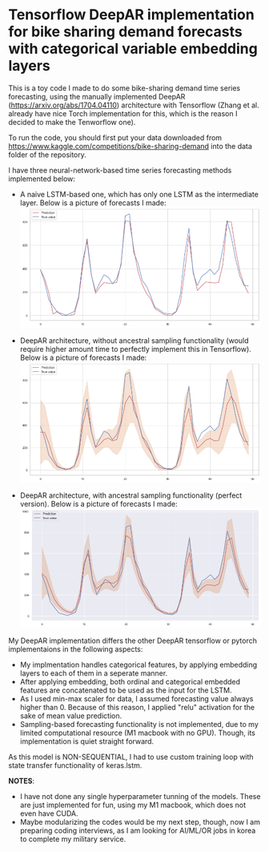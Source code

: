 # Tensorflow DeepAR implementation for bike sharing demand forecasts with categorical variable embedding layers

This is a toy code I made to do some bike-sharing demand time series forecasting, using the manually implemented DeepAR (https://arxiv.org/abs/1704.04110) architecture with Tensorflow (Zhang et al. already have nice Torch implementation for this, which is the reason I decided to make the Tenworflow one).

To run the code, you should first put your data downloaded from https://www.kaggle.com/competitions/bike-sharing-demand into the data folder of the repository.

I have three neural-network-based time series forecasting methods implemented below:

* A naive LSTM-based one, which has only one LSTM as the intermediate layer. Below is a picture of forecasts I made:
![LSTM result](lstm.png?raw=true "LSTM forecasting picture")

* DeepAR architecture, without ancestral sampling functionality (would require higher amount time to perfectly implement this in Tensorflow). Below is a picture of forecasts I made:
![DeepAR result](deepar.png?raw=true "DeepAR-pseudo forecasting picture")

* DeepAR architecture, with ancestral sampling functionality (perfect version). Below is a picture of forecasts I made:
![DeepARperfect result](deepar_perfect.png?raw=true "DeepAR forecasting picture")

My DeepAR implementation differs the other DeepAR tensorflow or pytorch implementaions in the following aspects:
* My implmentation handles categorical features, by applying embedding layers to each of them in a seperate manner.
* After applying embedding, both ordinal and categorical embedded features are concatenated to be used as the input for the LSTM.
* As I used min-max scaler for data, I assumed forecasting value always higher than 0. Because of this reason, I applied "relu" activation for the sake of mean value prediction.
* Sampling-based forecasting functionality is not implemented, due to my limited computational resource (M1 macbook with no GPU). Though, its implementation is quiet straight forward.

As this model is NON-SEQUENTIAL, I had to use custom training loop with state transfer functionality of keras.lstm.

**NOTES**: 
* I have not done any single hyperparameter tunning of the models. These are just implemented for fun, using my M1 macbook, which does not even have CUDA.
* Maybe modularizing the codes would be my next step, though, now I am preparing coding interviews, as I am looking for AI/ML/OR jobs in korea to complete my military service.
